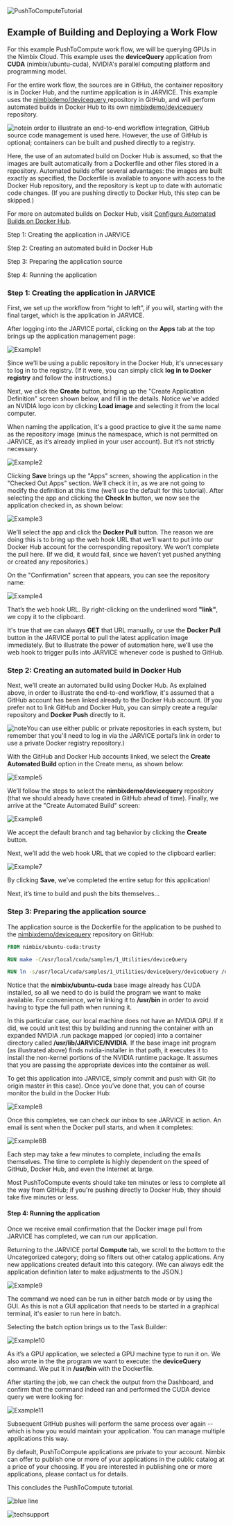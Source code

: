 ![PushToComputeTutorial](img/PushToComputeTutorial.png)

## Example of Building and Deploying a Work Flow

For this example PushToCompute work flow, we will be querying GPUs in the Nimbix Cloud. This example uses the **deviceQuery** application from **CUDA** (nimbix/ubuntu-cuda), NVIDIA's parallel computing platform and programming model.

For the entire work flow, the sources are in GitHub, the container repository is in Docker Hub, and the runtime application is in JARVICE.  This example uses the [nimbixdemo/devicequery ](https://github.com/nimbixdemo/devicequery) repository in GitHub, and will perform automated builds in Docker Hub to its own [nimbixdemo/devicequery](https://github.com/nimbixdemo/devicequery) repository.

![note](img/note.png)in order to illustrate an end-to-end workflow integration, GitHub source code management is used here. However, the use of GitHub is optional; containers can be built and pushed directly to a registry.   

Here, the use of an automated build on Docker Hub is assumed, so that the images are built automatically from a Dockerfile and other files stored in a repository.  Automated builds offer several advantages:  the images are built exactly as specified, the Dockerfile is available to anyone with access to the Docker Hub repository, and the repository is kept up to date with automatic code changes. (If you are pushing directly to Docker Hub, this step can be skipped.)  

For more on automated builds on Docker Hub, visit [Configure Automated Builds on Docker Hub](https://docs.docker.com/docker-hub/builds/).

Step 1:   Creating the application in JARVICE

Step 2:   Creating an automated build in Docker Hub

Step 3:   Preparing the application source

Step 4:   Running the application

### Step 1: Creating the application in JARVICE

First, we set up the workflow from “right to left”, if you will, starting with the final target, which is the application in JARVICE.

After logging into the JARVICE portal, clicking on the **Apps** tab at the top brings up the application management page:  <!--Below, both Create and Delete are focused on?-->

![Example1](img/Example1.png)

Since we’ll be using a public repository in the Docker Hub, it's unnecessary to log in to the registry.  (If it were, you can simply click **log in to Docker registry** and follow the instructions.)

Next, we click the **Create** button, bringing up the "Create Application Definition" screen shown below, and fill in the details. Notice we've added an NVIDIA logo icon by clicking **Load image** and selecting it from the local computer.  

When naming the application, it's a good practice to give it the same name as the repository image (minus the namespace, which is not permitted on JARVICE, as it’s already implied in your user account). But it’s not strictly necessary.

![Example2](img/Example2.png)

Clicking **Save** brings up the "Apps" screen, showing the application in the "Checked Out Apps" section.  We’ll check it in, as we are not going to modify the definition at this time (we’ll use the default for this tutorial).  After selecting the app and clicking the **Check In** button, we now see the application checked in, as shown below:

![Example3](img/Example3.png)

We’ll select the app and click the **Docker Pull** button. The reason we are doing this is to bring up the web hook URL that we’ll want to put into our Docker Hub account for the corresponding repository.  We won’t complete the pull here.  (If we did, it would fail, since we haven’t yet pushed anything or created any repositories.)

On  the "Confirmation" screen that appears, you can see the repository name:

![Example4](img/Example4.png)

That’s the web hook URL.  By right-clicking on the underlined word **"link"**, we copy it to the clipboard.  

It's true that we can always **GET** that URL manually, or use the **Docker Pull** button in the JARVICE portal to pull the latest application image immediately.  But to illustrate the power of automation here, we’ll use the web hook to trigger pulls into JARVICE whenever code is pushed to GitHub.

### Step 2: Creating an automated build in Docker Hub

Next, we’ll create an automated build using Docker Hub.  As explained above, in order to illustrate the end-to-end workflow, it's assumed that a GitHub account has been linked already to the Docker Hub account.  (If you prefer not to link GitHub and Docker Hub, you can simply create a regular repository and **Docker Push** directly to it. 

![note](img/note.png)You can use either public or private repositories in each system, but remember that you'll need to log in via the JARVICE portal’s link in order to use a private Docker registry repository.) 

With the GitHub and Docker Hub accounts linked, we select the **Create Automated Build** option in the Create menu, as shown below:

![Example5](img/Example5.png)

We’ll follow the steps to select the **nimbixdemo/devicequery** repository (that we should already have created in GitHub ahead of time). Finally, we arrive at the "Create Automated Build" screen:

![Example6](img/Example6.png)

We accept the default branch and tag behavior by clicking the **Create** button.  

Next, we’ll add the web hook URL that we copied to the clipboard earlier:

![Example7](img/Example7.png)

By clicking **Save**, we’ve completed the entire setup for this application!  

Next, it’s time to build and push the bits themselves…

### Step 3: Preparing the application source

The application source is the Dockerfile for the application to be pushed to the [nimbixdemo/devicequery](https://github.com/nimbixdemo/devicequery) repository on GitHub:

```dockerfile
FROM nimbix/ubuntu-cuda:trusty

RUN make -C/usr/local/cuda/samples/1_Utilities/deviceQuery

RUN ln -s/usr/local/cuda/samples/1_Utilities/deviceQuery/deviceQuery /usr/bin
```

Notice that the **nimbix/ubuntu-cuda** base image already has CUDA installed, so all we need to do is build the program we want to make available.  For convenience, we’re linking it to **/usr/bin** in order to avoid having to type the full path when running it.

In this particular case, our local machine does not have an NVIDIA GPU.  If it did, we could unit test this by building and running the container with an expanded NVIDIA .run package mapped (or copied) into a container directory called **/usr/lib/JARVICE/NVIDIA**.  If the base image init program (as illustrated above) finds nvidia-installer in that path, it executes it to install the non-kernel portions of the NVIDIA runtime package.  It assumes that you are passing the appropriate devices into the container as well.

To get this application into JARVICE, simply commit and push with Git (to origin master in this case).  Once you’ve done that, you can of course monitor the build in the Docker Hub:

![Example8](img/Example8.png)

Once this completes, we can check our inbox to see JARVICE in action. An email is sent when the Docker pull starts, and when it completes:



![Example8B](img/Example8B.png)



Each step may take a few minutes to complete, including the emails themselves.  The time to complete is highly dependent on the speed of GitHub, Docker Hub, and even the Internet at large. 

Most PushToCompute events should take ten minutes or less to complete all the way from GitHub;  if you're pushing directly to Docker Hub, they should take five minutes or less.

#### Step 4: Running the application

Once we receive email confirmation that the Docker image pull from JARVICE has completed, we can run our application.  

Returning to the JARVICE portal **Compute** tab, we scroll to the bottom to the Uncategorized category; doing so filters out other catalog applications.  Any new applications created default into this category. (We can always edit the application definition later to make adjustments to the JSON.)

![Example9](img/Example9.png)

The command we need can be run in either batch mode or by using the GUI. As this is not a GUI application that needs to be started in a graphical terminal, it's easier to run here in batch.  

Selecting the batch option brings us to the Task Builder: <!--It is confusing to me to call this pane the Task Builder as it does not say that anywhere on the UI....-->

![Example10](img/Example10.png)

As it’s a GPU application, we selected a GPU machine type to run it on.  We also wrote in the the program we want to execute: the **deviceQuery** command.  We put it in **/usr/bin** with the Dockerfile.  

After starting the job, we can check the output from the Dashboard, and confirm that the command indeed ran and performed the CUDA device query we were looking for:

![Example11](img/Example11.png)

Subsequent GitHub pushes will perform the same process over again -- which is how you would maintain your application.<!--The prior sentence is unclear to me...-->  You can manage multiple applications this way. 

By default, PushToCompute applications are private to your account. Nimbix can offer to publish one or more of your applications in the public catalog at a price of your choosing.  If you are interested in publishing one or more applications, please contact us for details.

This concludes the PushToCompute tutorial.

![blue line](img/blueline.png)

![techsupport](img/techsupport.png)